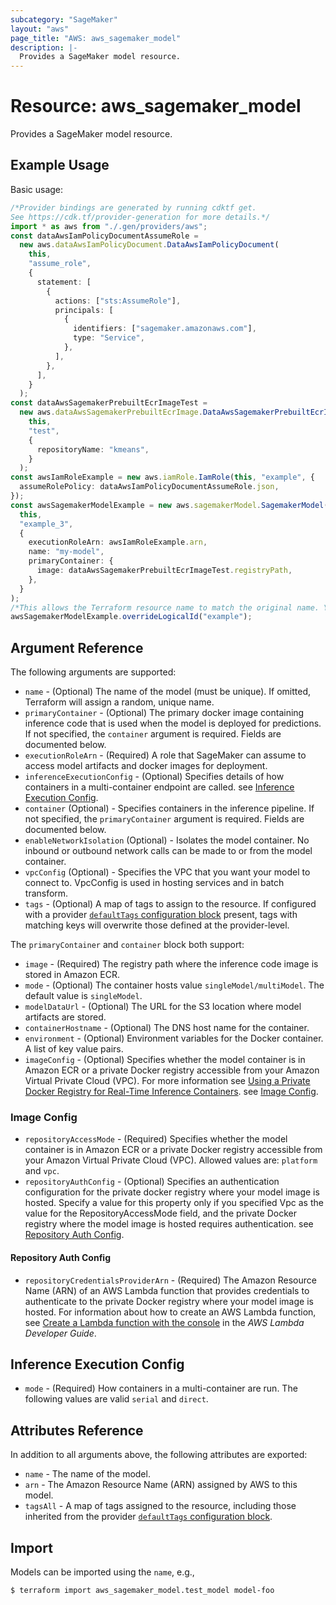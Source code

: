 ```yaml
---
subcategory: "SageMaker"
layout: "aws"
page_title: "AWS: aws_sagemaker_model"
description: |-
  Provides a SageMaker model resource.
---
```


# Resource: aws\_sagemaker\_model

Provides a SageMaker model resource.

## Example Usage

Basic usage:

```typescript
/*Provider bindings are generated by running cdktf get.
See https://cdk.tf/provider-generation for more details.*/
import * as aws from "./.gen/providers/aws";
const dataAwsIamPolicyDocumentAssumeRole =
  new aws.dataAwsIamPolicyDocument.DataAwsIamPolicyDocument(
    this,
    "assume_role",
    {
      statement: [
        {
          actions: ["sts:AssumeRole"],
          principals: [
            {
              identifiers: ["sagemaker.amazonaws.com"],
              type: "Service",
            },
          ],
        },
      ],
    }
  );
const dataAwsSagemakerPrebuiltEcrImageTest =
  new aws.dataAwsSagemakerPrebuiltEcrImage.DataAwsSagemakerPrebuiltEcrImage(
    this,
    "test",
    {
      repositoryName: "kmeans",
    }
  );
const awsIamRoleExample = new aws.iamRole.IamRole(this, "example", {
  assumeRolePolicy: dataAwsIamPolicyDocumentAssumeRole.json,
});
const awsSagemakerModelExample = new aws.sagemakerModel.SagemakerModel(
  this,
  "example_3",
  {
    executionRoleArn: awsIamRoleExample.arn,
    name: "my-model",
    primaryContainer: {
      image: dataAwsSagemakerPrebuiltEcrImageTest.registryPath,
    },
  }
);
/*This allows the Terraform resource name to match the original name. You can remove the call if you don't need them to match.*/
awsSagemakerModelExample.overrideLogicalId("example");

```

## Argument Reference

The following arguments are supported:

* `name` - (Optional) The name of the model (must be unique). If omitted, Terraform will assign a random, unique name.
* `primaryContainer` - (Optional) The primary docker image containing inference code that is used when the model is deployed for predictions.  If not specified, the `container` argument is required. Fields are documented below.
* `executionRoleArn` - (Required) A role that SageMaker can assume to access model artifacts and docker images for deployment.
* `inferenceExecutionConfig` - (Optional) Specifies details of how containers in a multi-container endpoint are called. see [Inference Execution Config](#inference-execution-config).
* `container` (Optional) -  Specifies containers in the inference pipeline. If not specified, the `primaryContainer` argument is required. Fields are documented below.
* `enableNetworkIsolation` (Optional) - Isolates the model container. No inbound or outbound network calls can be made to or from the model container.
* `vpcConfig` (Optional) - Specifies the VPC that you want your model to connect to. VpcConfig is used in hosting services and in batch transform.
* `tags` - (Optional) A map of tags to assign to the resource. If configured with a provider [`defaultTags` configuration block](https://registry.terraform.io/providers/hashicorp/aws/latest/docs#default_tags-configuration-block) present, tags with matching keys will overwrite those defined at the provider-level.

The `primaryContainer` and `container` block both support:

* `image` - (Required) The registry path where the inference code image is stored in Amazon ECR.
* `mode` - (Optional) The container hosts value `singleModel/multiModel`. The default value is `singleModel`.
* `modelDataUrl` - (Optional) The URL for the S3 location where model artifacts are stored.
* `containerHostname` - (Optional) The DNS host name for the container.
* `environment` - (Optional) Environment variables for the Docker container.
  A list of key value pairs.
* `imageConfig` - (Optional) Specifies whether the model container is in Amazon ECR or a private Docker registry accessible from your Amazon Virtual Private Cloud (VPC). For more information see [Using a Private Docker Registry for Real-Time Inference Containers](https://docs.aws.amazon.com/sagemaker/latest/dg/your-algorithms-containers-inference-private.html). see [Image Config](#image-config).

### Image Config

* `repositoryAccessMode` - (Required) Specifies whether the model container is in Amazon ECR or a private Docker registry accessible from your Amazon Virtual Private Cloud (VPC). Allowed values are: `platform` and `vpc`.
* `repositoryAuthConfig` - (Optional) Specifies an authentication configuration for the private docker registry where your model image is hosted. Specify a value for this property only if you specified Vpc as the value for the RepositoryAccessMode field, and the private Docker registry where the model image is hosted requires authentication. see [Repository Auth Config](#repository-auth-config).

#### Repository Auth Config

* `repositoryCredentialsProviderArn` - (Required) The Amazon Resource Name (ARN) of an AWS Lambda function that provides credentials to authenticate to the private Docker registry where your model image is hosted. For information about how to create an AWS Lambda function, see [Create a Lambda function with the console](https://docs.aws.amazon.com/lambda/latest/dg/getting-started-create-function.html) in the *AWS Lambda Developer Guide*.

## Inference Execution Config

* `mode` - (Required) How containers in a multi-container are run. The following values are valid `serial` and `direct`.

## Attributes Reference

In addition to all arguments above, the following attributes are exported:

* `name` - The name of the model.
* `arn` - The Amazon Resource Name (ARN) assigned by AWS to this model.
* `tagsAll` - A map of tags assigned to the resource, including those inherited from the provider [`defaultTags` configuration block](https://registry.terraform.io/providers/hashicorp/aws/latest/docs#default_tags-configuration-block).

## Import

Models can be imported using the `name`, e.g.,

```console
$ terraform import aws_sagemaker_model.test_model model-foo
```
